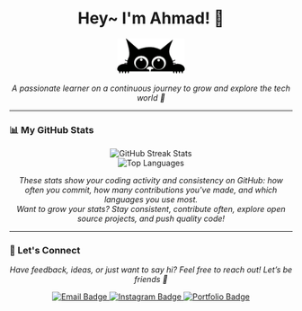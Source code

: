 <h1 align="center">Hey~ I'm Ahmad! 👋</h1>

<p align="center">
  <img src="catGit.webp" width="120" alt="Animated gray cat" />
</p>

<p align="center"><i>A passionate learner on a continuous journey to grow and explore the tech world 🚀</i></p>

---

### 📊 My GitHub Stats

<p align="center">
  <img src="https://github-readme-streak-stats.herokuapp.com/?user=ahmd1-03&theme=tokyonight&hide_border=true" alt="GitHub Streak Stats" />
  <br />
  <img src="https://github-readme-stats.vercel.app/api/top-langs/?username=ahmd1-03&layout=compact&theme=tokyonight&hide_border=true" alt="Top Languages" />
</p>

<p align="center">
  <i>These stats show your coding activity and consistency on GitHub: how often you commit, how many contributions you've made, and which languages you use most.</i><br />
  <i>Want to grow your stats? Stay consistent, contribute often, explore open source projects, and push quality code!</i>
</p>

---

### 💬 Let's Connect

<p align="center"><i>Have feedback, ideas, or just want to say hi? Feel free to reach out! Let’s be friends 🌟</i></p>

<p align="center">
  <a href="mailto:ahmad@email.com" target="_blank">
    <img src="https://img.shields.io/badge/Email-%23A855F7?style=for-the-badge&logo=gmail&logoColor=white" alt="Email Badge" />
  </a>
  <a href="https://instagram.com/yourusername" target="_blank">
    <img src="https://img.shields.io/badge/Instagram-%23E4405F?style=for-the-badge&logo=instagram&logoColor=white" alt="Instagram Badge" />
  </a>
  <a href="https://your-portfolio-link.com" target="_blank">
    <img src="https://img.shields.io/badge/Portfolio-%237B2CBF?style=for-the-badge&logo=codepen&logoColor=white" alt="Portfolio Badge" />
  </a>
</p>
